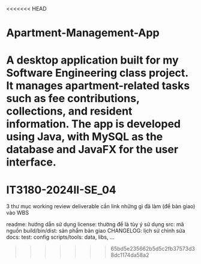 <<<<<<< HEAD
# Apartment-Management-App
A desktop application built for my Software Engineering class project. It manages apartment-related tasks such as fee contributions, collections, and resident information. The app is developed using Java, with MySQL as the database and JavaFX for the user interface.
=======
# IT3180-2024II-SE_04
3 thư mục
working
review
deliverable
cần link những gì đã làm (để bàn giao) vào WBS

readme: hướng dẫn sử dụng
license: thường để là tùy ý sử dụng
src: mã nguồn
build/bin/dist: sản phẩm bàn giao
CHANGELOG: lịch sử chỉnh sửa
docs: 
test:
config
scripts/tools:
data, libs, ...

>>>>>>> 65bd5e235662b5d5c2fb37573d38dc1174da58a2
